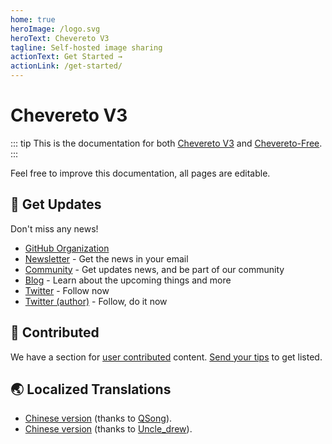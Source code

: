 ```yaml
---
home: true
heroImage: /logo.svg
heroText: Chevereto V3
tagline: Self-hosted image sharing
actionText: Get Started →
actionLink: /get-started/
---
```


# Chevereto V3

::: tip
This is the documentation for both [Chevereto V3](https://chevereto.com/pricing) and [Chevereto-Free](https://github.com/chevereto/chevereto-free/releases).
:::

Feel free to improve this documentation, all pages are editable.

## 🌈 Get Updates

Don't miss any news!

* [GitHub Organization](https://github.com/chevereto)
* [Newsletter](https://newsletter.chevereto.com/subscription?f=PmL892XuTdfErVq763PCycJQrgHu89RPRifGX6GXWko9jbzN892DN892XkwATqNm2slYVMHJyPXHV763yXE9jZoh0ZhJySXQ) - Get the news in your email
* [Community](https://chevereto.com/community/) - Get updates news, and be part of our community
* [Blog](https://chevereto.com/blog)  - Learn about the upcoming things and more
* [Twitter](https://twitter.com/chevereto) - Follow now
* [Twitter (author)](https://twitter.com/godlike) - Follow, do it now

## 🤗 Contributed

We have a section for [user contributed](./contributed.md) content. [Send your tips](./get-updates.md) to get listed.

## 🌏 Localized Translations

* [Chinese version](https://docs.doge.uk/zh/chevereto/) (thanks to [QSong](https://resbeta.com/)).
* [Chinese version](https://ch.cndrew.cn/) (thanks to [Uncle_drew](https://cndrew.cn/)).
